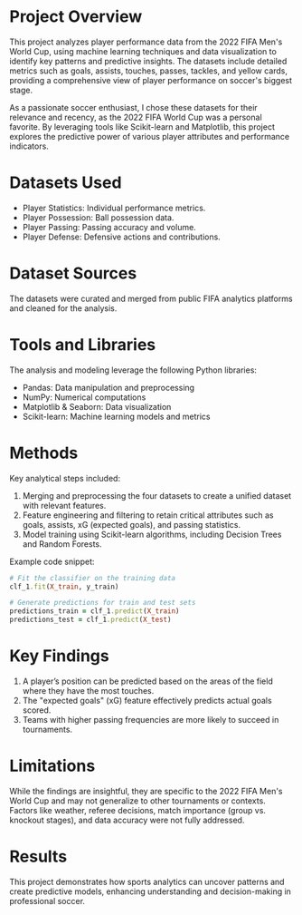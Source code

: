 # Project Overview

This project analyzes player performance data from the 2022 FIFA Men's World Cup, using machine learning techniques and data visualization to identify key patterns and predictive insights. The datasets include detailed metrics such as goals, assists, touches, passes, tackles, and yellow cards, providing a comprehensive view of player performance on soccer's biggest stage.

As a passionate soccer enthusiast, I chose these datasets for their relevance and recency, as the 2022 FIFA World Cup was a personal favorite. By leveraging tools like Scikit-learn and Matplotlib, this project explores the predictive power of various player attributes and performance indicators.

# Datasets Used
- Player Statistics: Individual performance metrics.
- Player Possession: Ball possession data.
- Player Passing: Passing accuracy and volume.
- Player Defense: Defensive actions and contributions.

# Dataset Sources
The datasets were curated and merged from public FIFA analytics platforms and cleaned for the analysis.

# Tools and Libraries
The analysis and modeling leverage the following Python libraries:

- Pandas: Data manipulation and preprocessing
- NumPy: Numerical computations
- Matplotlib & Seaborn: Data visualization
- Scikit-learn: Machine learning models and metrics

# Methods
Key analytical steps included:

1. Merging and preprocessing the four datasets to create a unified dataset with relevant features.
2. Feature engineering and filtering to retain critical attributes such as goals, assists, xG (expected goals), and passing statistics.
3. Model training using Scikit-learn algorithms, including Decision Trees and Random Forests.
   
Example code snippet:

```ruby
# Fit the classifier on the training data
clf_1.fit(X_train, y_train)

# Generate predictions for train and test sets
predictions_train = clf_1.predict(X_train)
predictions_test = clf_1.predict(X_test)
```

# Key Findings

1. A player’s position can be predicted based on the areas of the field where they have the most touches.
2. The "expected goals" (xG) feature effectively predicts actual goals scored.
3. Teams with higher passing frequencies are more likely to succeed in tournaments.

# Limitations

While the findings are insightful, they are specific to the 2022 FIFA Men's World Cup and may not generalize to other tournaments or contexts. Factors like weather, referee decisions, match importance (group vs. knockout stages), and data accuracy were not fully addressed.

# Results

This project demonstrates how sports analytics can uncover patterns and create predictive models, enhancing understanding and decision-making in professional soccer.

